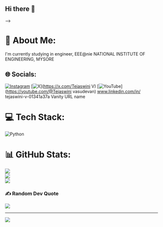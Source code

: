 ## Hi there 👋


-->
# 💫 About Me:
I'm currently studying in engineer, EEE@nie NATIONAL INSTITUTE OF ENGINEERING, MYSORE 


## 🌐 Socials:
[![Instagram](https://img.shields.io/badge/Instagram-%23E4405F.svg?logo=Instagram&logoColor=white)](https://instagram.com/tejaswini_vasudevan)  [![X](https://img.shields.io/badge/X-black.svg?logo=X&logoColor=white)](https://x.com/Tejaswini V) [![YouTube](https://img.shields.io/badge/YouTube-%23FF0000.svg?logo=YouTube&logoColor=white)](https://youtube.com/@Tejaswini vasudevan) www.linkedin.com/in/
tejaswini-v-01341a37a
Vanity URL name


# 💻 Tech Stack:
![Python](https://img.shields.io/badge/python-3670A0?style=for-the-badge&logo=python&logoColor=ffdd54)
# 📊 GitHub Stats:
![](https://github-readme-stats.vercel.app/api?username=tejaswiniv817-teju&theme=vue&hide_border=false&include_all_commits=false&count_private=false)<br/>
![](https://nirzak-streak-stats.vercel.app/?user=tejaswiniv817-teju&theme=vue&hide_border=false)<br/>
![](https://github-readme-stats.vercel.app/api/top-langs/?username=tejaswiniv817-teju&theme=vue&hide_border=false&include_all_commits=false&count_private=false&layout=compact)

### ✍️ Random Dev Quote
![](https://quotes-github-readme.vercel.app/api?type=horizontal&theme=radical)

---
[![](https://visitcount.itsvg.in/api?id=tejaswiniv817-teju&icon=0&color=0)](https://visitcount.itsvg.in)

<!-- Proudly created with GPRM ( https://gprm.itsvg.in ) -->
